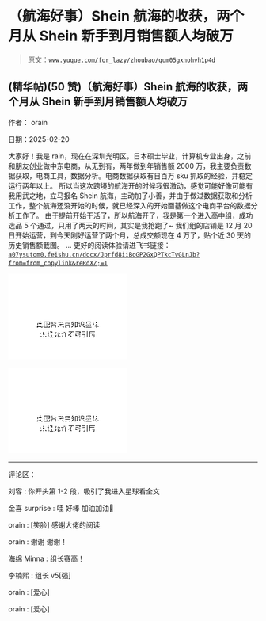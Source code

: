 # （航海好事）Shein 航海的收获，两个月从 Shein 新手到月销售额人均破万

> 原文：[`www.yuque.com/for_lazy/zhoubao/qum05gxnohvh1p4d`](https://www.yuque.com/for_lazy/zhoubao/qum05gxnohvh1p4d)

## (精华帖)(50 赞)（航海好事）Shein 航海的收获，两个月从 Shein 新手到月销售额人均破万

作者： orain

日期：2025-02-20

大家好！我是 rain，现在在深圳光明区，日本硕士毕业，计算机专业出身，之前和朋友创业做中东电商，从无到有，两年做到年销售额 2000
万，我主要负责数据获取，电商工具，数据分析。电商数据获取有日百万 sku 抓取的经验，并稳定运行两年以上。
所以当这次跨境的航海开的时候我很激动，感觉可能好像可能有我用武之地，立马报名 Shein
航海，主动加了小善，并由于做过数据获取和分析工作，整个航海还没开始的时候，就已经深入的开始面基做这个电商平台的数据分析工作了。
由于提前开始干活了，所以航海开了，我是第一个进入高中组，成功选品 5 个通过，只用了两天的时间，其实是我抢跑了~
我们组的店铺是 12 月 20 日开始运营，到今天刚好运营了两个月，总成交额现在 4 万了，贴个近 30 天的历史销售额截图。 ... 更好的阅读体验请进飞书链接： [`a07ysutom0.feishu.cn/docx/Jprfd8iiBoGP2GxQPTkcTvGLnJb?from=from_copylink&reRdXZ;=1`](https://a07ysutom0.feishu.cn/docx/Jprfd8iiBoGP2GxQPTkcTvGLnJb?from=from_copylink&reRdXZ;=1)

![](img/1137d146338b727606ff9f23c0df196c.png "None")

![](img/c4ba49aa97248102b60c58cdbbf01d6d.png "None")

* * *

评论区：

刘容 : 你开头第 1-2 段，吸引了我进入星球看全文

金喜 surprise : 哇 好棒 加油加油👏

orain : [笑脸] 感谢大佬的阅读

orain : 谢谢 谢谢！

海绵 Minna : 组长赛高！

李楠熙 : 组长 v5[强]

orain : [爱心]

orain : [爱心]